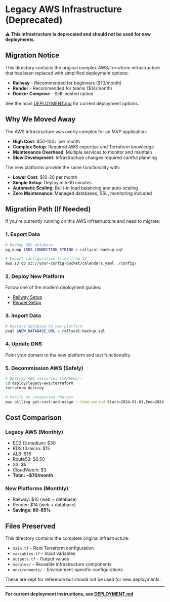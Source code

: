 # Legacy AWS Infrastructure (Deprecated)

⚠️ **This infrastructure is deprecated and should not be used for new deployments.**

## Migration Notice

This directory contains the original complex AWS/Terraform infrastructure that has been replaced with simplified deployment options:

- **Railway** - Recommended for beginners ($10/month)
- **Render** - Recommended for teams ($14/month)  
- **Docker Compose** - Self-hosted option

See the main [DEPLOYMENT.md](../../DEPLOYMENT.md) for current deployment options.

## Why We Moved Away

The AWS infrastructure was overly complex for an MVP application:

- **High Cost**: $50-100+ per month
- **Complex Setup**: Required AWS expertise and Terraform knowledge
- **Maintenance Overhead**: Multiple services to monitor and maintain
- **Slow Development**: Infrastructure changes required careful planning

The new platforms provide the same functionality with:

- **Lower Cost**: $10-20 per month
- **Simple Setup**: Deploy in 5-10 minutes
- **Automatic Scaling**: Built-in load balancing and auto-scaling
- **Zero Maintenance**: Managed databases, SSL, monitoring included

## Migration Path (If Needed)

If you're currently running on this AWS infrastructure and need to migrate:

### 1. Export Data
```bash
# Backup RDS database
pg_dump $RDS_CONNECTION_STRING > rallycal-backup.sql

# Export configuration files from S3
aws s3 cp s3://your-config-bucket/calendars.yaml ./config/
```

### 2. Deploy New Platform
Follow one of the modern deployment guides:
- [Railway Setup](../railway-setup.md)
- [Render Setup](../render-setup.md)

### 3. Import Data
```bash
# Restore database to new platform
psql $NEW_DATABASE_URL < rallycal-backup.sql
```

### 4. Update DNS
Point your domain to the new platform and test functionality.

### 5. Decommission AWS (Safely)
```bash
# Destroy AWS resources (CAREFUL!)
cd deploy/legacy-aws/terraform
terraform destroy

# Verify no unexpected charges
aws billing get-cost-and-usage --time-period Start=2024-01-01,End=2024-01-31
```

## Cost Comparison

### Legacy AWS (Monthly)
- EC2 t3.medium: $30
- RDS t3.micro: $15  
- ALB: $16
- Route53: $0.50
- S3: $5
- CloudWatch: $3
- **Total: ~$70/month**

### New Platforms (Monthly)
- Railway: $10 (web + database)
- Render: $14 (web + database)
- **Savings: 80-85%**

## Files Preserved

This directory contains the complete original infrastructure:

- `main.tf` - Root Terraform configuration
- `variables.tf` - Input variables
- `outputs.tf` - Output values
- `modules/` - Reusable infrastructure components
- `environments/` - Environment-specific configurations

These are kept for reference but should not be used for new deployments.

---

**For current deployment instructions, see [DEPLOYMENT.md](../../DEPLOYMENT.md)**